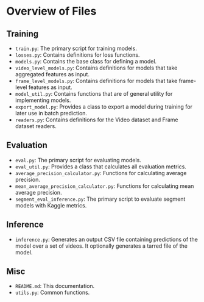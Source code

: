 # Overview of Files

## Training

*   `train.py`: The primary script for training models.
*   `losses.py`: Contains definitions for loss functions.
*   `models.py`: Contains the base class for defining a model.
*   `video_level_models.py`: Contains definitions for models that take
    aggregated features as input.
*   `frame_level_models.py`: Contains definitions for models that take frame-
    level features as input.
*   `model_util.py`: Contains functions that are of general utility for
    implementing models.
*   `export_model.py`: Provides a class to export a model during training for
    later use in batch prediction.
*   `readers.py`: Contains definitions for the Video dataset and Frame dataset
    readers.

## Evaluation

*   `eval.py`: The primary script for evaluating models.
*   `eval_util.py`: Provides a class that calculates all evaluation metrics.
*   `average_precision_calculator.py`: Functions for calculating average
    precision.
*   `mean_average_precision_calculator.py`: Functions for calculating mean
    average precision.
*   `segment_eval_inference.py`: The primary script to evaluate segment models 
    with Kaggle metrics.

## Inference

*   `inference.py`: Generates an output CSV file containing predictions of the
    model over a set of videos. It optionally generates a tarred file of the
    model.

## Misc

*   `README.md`: This documentation.
*   `utils.py`: Common functions.
